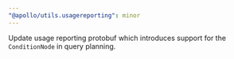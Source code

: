 ```yaml
---
"@apollo/utils.usagereporting": minor
---
```


Update usage reporting protobuf which introduces support for the `ConditionNode` in query planning.
